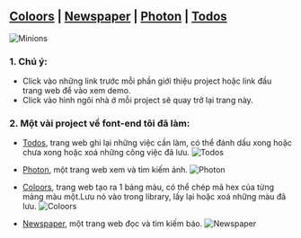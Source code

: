 ## [Coloors](https://polopalay.github.io/coloors) | [Newspaper](https://polopalay.github.io/newspaper) | [Photon](https://polopalay.github.io/photon) | [Todos](https://polopalay.github.io/todos)

![Minions](https://polopalay.github.io/img/minion.jpg)

### 1. Chú ý:

- Click vào những link trước mỗi phần giới thiệu project hoặc link đầu trang web để vào xem demo.
- Click vào hình ngôi nhà ở mỗi project sẽ quay trở lại trang này.

### 2. Một vài project về font-end tôi đã làm:

- [Todos](https://polopalay.github.io/todos), trang web ghi lại những việc cần làm, có thể đánh dấu xong hoặc chưa xong hoặc xoá những công việc đã lưu.
  ![Todos](https://polopalay.github.io/img/todos.png)

- [Photon](https://polopalay.github.io/photon), một trang web xem và tìm kiếm ảnh.
  ![Photon](https://polopalay.github.io/img/photon.png)

- [Coloors](https://polopalay.github.io/coloors), trang web tạo ra 1 bảng màu, có thể chép mã hex của từng mảng màu một.Lưu nó vào trong library, lấy lại hoặc xoá những màu đã lưu.
  ![Coloors](https://polopalay.github.io/img/coloor.png)

- [Newspaper](https://polopalay.github.io/newspaper), một trang web đọc và tìm kiếm báo.
  ![Newspaper](https://polopalay.github.io/img/newspaper.png)
